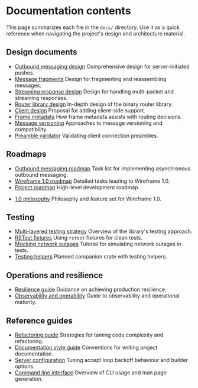# Documentation contents

This page summarizes each file in the `docs/` directory. Use it as a quick
reference when navigating the project's design and architecture material.

## Design documents

- [Outbound messaging design](asynchronous-outbound-messaging-design.md)
  Comprehensive design for server-initiated pushes.
- [Message fragments](generic-message-fragmentation-and-re-assembly-design.md)
  Design for fragmenting and reassembling messages.
- [Streaming response design](multi-packet-and-streaming-responses-design.md)
  Design for handling multi-packet and streaming responses.
- [Router library design](rust-binary-router-library-design.md) In-depth design
  of the binary router library.
- [Client design](wireframe-client-design.md) Proposal for adding client-side
  support.
- [Frame metadata](frame-metadata.md) How frame metadata assists with routing
  decisions.
- [Message versioning](message-versioning.md) Approaches to message versioning
  and compatibility.
- [Preamble validator](preamble-validator.md) Validating client connection
  preambles.

## Roadmaps

- [Outbound messaging roadmap](asynchronous-outbound-messaging-roadmap.md) Task
  list for implementing asynchronous outbound messaging.
- [Wireframe 1.0 roadmap](wireframe-1-0-detailed-development-roadmap.md)
  Detailed tasks leading to Wireframe 1.0.
- [Project roadmap](roadmap.md) High-level development roadmap.
<!-- markdownlint-disable-next-line MD013 -->
- [1.0 philosophy][philosophy] Philosophy and feature set for Wireframe 1.0.

[philosophy]:
the-road-to-wireframe-1-0-feature-set-philosophy-and-capability-maturity.md

## Testing

- [Multi-layered testing strategy](multi-layered-testing-strategy.md) Overview
  of the library's testing approach.
- [RSTest fixtures](rust-testing-with-rstest-fixtures.md) Using `rstest`
  fixtures for clean tests.
- [Mocking network outages](mocking-network-outages-in-rust.md) Tutorial for
  simulating network outages in tests.
- [Testing helpers](wireframe-testing-crate.md) Planned companion crate with
  testing helpers.

## Operations and resilience

- [Resilience guide](hardening-wireframe-a-guide-to-production-resilience.md)
  Guidance on achieving production resilience.
- [Observability and operability](observability-operability-and-maturity.md)
  Guide to observability and operational maturity.

## Reference guides

- [Refactoring guide](complexity-antipatterns-and-refactoring-strategies.md)
  Strategies for taming code complexity and refactoring.
- [Documentation style guide](documentation-style-guide.md) Conventions for
  writing project documentation.
- [Server configuration](server/configuration.md) Tuning accept loop backoff
  behaviour and builder options.
- [Command line interface](cli.md) Overview of CLI usage and man page
  generation.
